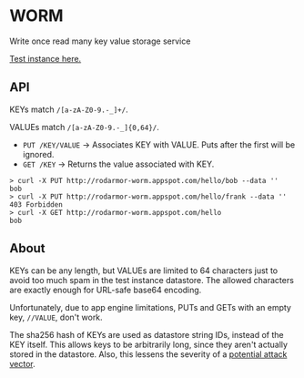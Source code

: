 WORM
====

Write once read many key value storage service

[Test instance here.](http://rodarmor-worm.appspot.com)


API
---

KEYs match `/[a-zA-Z0-9.-_]+/`.

VALUEs match `/[a-zA-Z0-9.-_]{0,64}/`.

* `PUT /KEY/VALUE` -> Associates KEY with VALUE. Puts after the first will be ignored.
* `GET /KEY` ->  Returns the value associated with KEY.

```
> curl -X PUT http://rodarmor-worm.appspot.com/hello/bob --data ''
bob
> curl -X PUT http://rodarmor-worm.appspot.com/hello/frank --data ''
403 Forbidden
> curl -X GET http://rodarmor-worm.appspot.com/hello
bob
```

About
-----

KEYs can be any length, but VALUEs are limited to 64 characters just to avoid too much spam in the test instance datastore. The allowed characters are exactly enough for URL-safe base64 encoding.

Unfortunately, due to app engine limitations, PUTs and GETs with an empty key, `//VALUE`, don't work.

The sha256 hash of KEYs are used as datastore string IDs, instead of the KEY itself. This allows keys to be arbitrarily long, since they aren't actually stored in the datastore. Also, this lessens the severity of a [potential attack vector](http://ikaisays.com/2011/01/25/app-engine-datastore-tip-monotonically-increasing-values-are-bad/).
